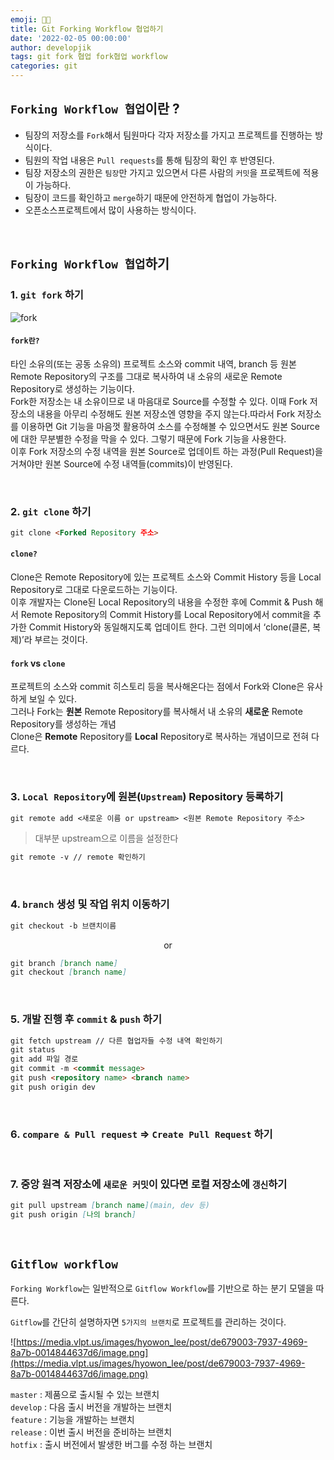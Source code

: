 ```yaml
---
emoji: 👨‍💻
title: Git Forking Workflow 협업하기
date: '2022-02-05 00:00:00'
author: developjik
tags: git fork 협업 fork협업 workflow
categories: git
---
```


## `Forking Workflow 협업`이란 ?

- 팀장의 저장소를 `Fork`해서 팀원마다 각자 저장소를 가지고 프로젝트를 진행하는 방식이다.
- 팀원의 작업 내용은 `Pull requests`를 통해 팀장의 확인 후 반영된다.
- 팀장 저장소의 권한은 `팀장`만 가지고 있으면서 다른 사람의 `커밋`을 프로젝트에 적용이 가능하다.
- 팀장이 코드를 확인하고 `merge`하기 때문에 안전하게 협업이 가능하다.
- 오픈소스프로젝트에서 많이 사용하는 방식이다.

<br/>

## `Forking Workflow 협업`하기

### 1. `git fork` 하기

![fork](https://user-images.githubusercontent.com/67889389/159698060-a64e4d0b-1e51-4880-9f52-f4c5e515750b.png)

#### `fork란?`

타인 소유의(또는 공동 소유의) 프로젝트 소스와 commit 내역, branch 등 원본 Remote Repository의 구조를 그대로 복사하여 내 소유의 새로운 Remote Repository로 생성하는 기능이다.<br/>
Fork한 저장소는 내 소유이므로 내 마음대로 Source를 수정할 수 있다. 이때 Fork 저장소의 내용을 아무리 수정해도 원본 저장소엔 영향을 주지 않는다.따라서 Fork 저장소를 이용하면 Git 기능을 마음껏 활용하여 소스를 수정해볼 수 있으면서도 원본 Source에 대한 무분별한 수정을 막을 수 있다. 그렇기 때문에 Fork 기능을 사용한다.<br/>
이후 Fork 저장소의 수정 내역을 원본 Source로 업데이트 하는 과정(Pull Request)을 거쳐야만 원본 Source에 수정 내역들(commits)이 반영된다.

<br/>

### 2. `git clone` 하기

```markdown
git clone <Forked Repository 주소>
```

#### `clone?`

Clone은 Remote Repository에 있는 프로젝트 소스와 Commit History 등을 Local Repository로 그대로 다운로드하는 기능이다.<br/>
이후 개발자는 Clone된 Local Repository의 내용을 수정한 후에 Commit & Push 해서 Remote Repository의 Commit History를 Local Repository에서 commit을 추가한 Commit History와 동일해지도록 업데이트 한다. 그런 의미에서 ‘clone(클론, 복제)’라 부르는 것이다.

#### `fork` vs `clone`

프로젝트의 소스와 commit 히스토리 등을 복사해온다는 점에서 Fork와 Clone은 유사하게 보일 수 있다.<br/>
그러나 Fork는 **원본** Remote Repository를 복사해서 내 소유의 **새로운** Remote Repository를 생성하는 개념<br/>
Clone은 **Remote** Repository를 **Local** Repository로 복사하는 개념이므로 전혀 다르다.

<br/>

### 3. `Local Repository`에 원본(`Upstream`) Repository 등록하기

```markdown
git remote add <새로운 이름 or upstream> <원본 Remote Repository 주소>
```

> 대부분 upstream으로 이름을 설정한다

```markdown
git remote -v // remote 확인하기
```

<br/>

### 4. `branch` 생성 및 작업 위치 이동하기

```markdown
git checkout -b 브랜치이름
```

<div align="center">
or
</div>

```markdown
git branch [branch name]
git checkout [branch name]
```

<br/>

### 5. 개발 진행 후 `commit` & `push` 하기

```markdown
git fetch upstream // 다른 협업자들 수정 내역 확인하기
git status
git add 파일 경로
git commit -m <commit message>
git push <repository name> <branch name>
git push origin dev
```

<br/>

### 6. `compare & Pull request` ⇒ `Create Pull Request` 하기

<br/>

### 7. 중앙 원격 저장소에 `새로운 커밋`이 있다면 로컬 저장소에 `갱신`하기

```markdown
git pull upstream [branch name](main, dev 등)
git push origin [나의 branch]
```

<br/>

## `Gitflow workflow`

`Forking Workflow`는 일반적으로 `Gitflow Workflow`를 기반으로 하는 분기 모델을 따른다.

`Gitflow`를 간단히 설명하자면 `5가지의 브랜치`로 프로젝트를 관리하는 것이다.

![https://media.vlpt.us/images/hyowon_lee/post/de679003-7937-4969-8a7b-0014844637d6/image.png](https://media.vlpt.us/images/hyowon_lee/post/de679003-7937-4969-8a7b-0014844637d6/image.png)

`master` : 제품으로 출시될 수 있는 브랜치<br/>
`develop` : 다음 출시 버전을 개발하는 브랜치<br/>
`feature` : 기능을 개발하는 브랜치<br/>
`release` : 이번 출시 버전을 준비하는 브랜치<br/>
`hotfix` : 출시 버전에서 발생한 버그를 수정 하는 브랜치<br/>

```toc

```
